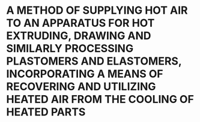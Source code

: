 # A METHOD OF SUPPLYING HOT AIR TO AN APPARATUS FOR HOT EXTRUDING, DRAWING AND SIMILARLY PROCESSING PLASTOMERS AND ELASTOMERS, INCORPORATING A MEANS OF RECOVERING AND UTILIZING HEATED AIR FROM THE COOLING OF HEATED PARTS
